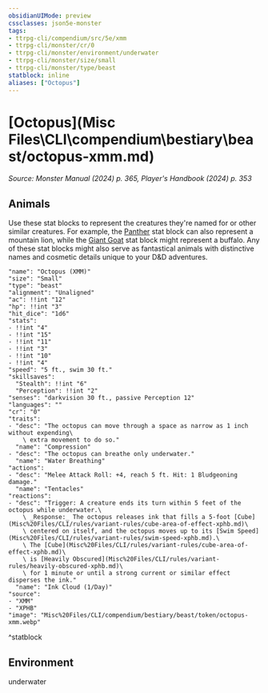```yaml
---
obsidianUIMode: preview
cssclasses: json5e-monster
tags:
- ttrpg-cli/compendium/src/5e/xmm
- ttrpg-cli/monster/cr/0
- ttrpg-cli/monster/environment/underwater
- ttrpg-cli/monster/size/small
- ttrpg-cli/monster/type/beast
statblock: inline
aliases: ["Octopus"]
---
```

# [Octopus](Misc Files\CLI\compendium\bestiary\beast/octopus-xmm.md)
*Source: Monster Manual (2024) p. 365, Player's Handbook (2024) p. 353*  

## Animals

Use these stat blocks to represent the creatures they're named for or other similar creatures. For example, the [Panther](Misc%20Files/CLI/compendium/bestiary/beast/panther-xmm.md) stat block can also represent a mountain lion, while the [Giant Goat](Misc%20Files/CLI/compendium/bestiary/beast/giant-goat-xmm.md) stat block might represent a buffalo. Any of these stat blocks might also serve as fantastical animals with distinctive names and cosmetic details unique to your D&D adventures.

```statblock
"name": "Octopus (XMM)"
"size": "Small"
"type": "beast"
"alignment": "Unaligned"
"ac": !!int "12"
"hp": !!int "3"
"hit_dice": "1d6"
"stats":
- !!int "4"
- !!int "15"
- !!int "11"
- !!int "3"
- !!int "10"
- !!int "4"
"speed": "5 ft., swim 30 ft."
"skillsaves":
  "Stealth": !!int "6"
  "Perception": !!int "2"
"senses": "darkvision 30 ft., passive Perception 12"
"languages": ""
"cr": "0"
"traits":
- "desc": "The octopus can move through a space as narrow as 1 inch without expending\
    \ extra movement to do so."
  "name": "Compression"
- "desc": "The octopus can breathe only underwater."
  "name": "Water Breathing"
"actions":
- "desc": "Melee Attack Roll: +4, reach 5 ft. Hit: 1 Bludgeoning damage."
  "name": "Tentacles"
"reactions":
- "desc": "Trigger: A creature ends its turn within 5 feet of the octopus while underwater.\
    \ _Response:_ The octopus releases ink that fills a 5-foot [Cube](Misc%20Files/CLI/rules/variant-rules/cube-area-of-effect-xphb.md)\
    \ centered on itself, and the octopus moves up to its [Swim Speed](Misc%20Files/CLI/rules/variant-rules/swim-speed-xphb.md).\
    \ The [Cube](Misc%20Files/CLI/rules/variant-rules/cube-area-of-effect-xphb.md)\
    \ is [Heavily Obscured](Misc%20Files/CLI/rules/variant-rules/heavily-obscured-xphb.md)\
    \ for 1 minute or until a strong current or similar effect disperses the ink."
  "name": "Ink Cloud (1/Day)"
"source":
- "XMM"
- "XPHB"
"image": "Misc%20Files/CLI/compendium/bestiary/beast/token/octopus-xmm.webp"
```
^statblock

## Environment

underwater